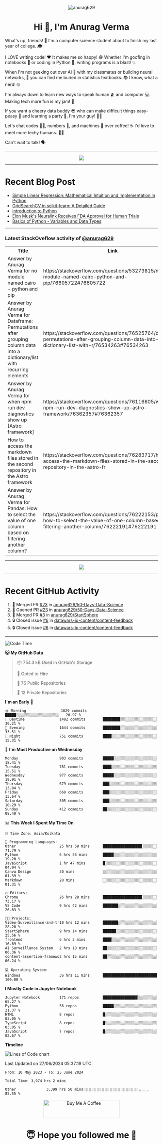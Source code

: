 

<p align="center"> <img src="https://komarev.com/ghpvc/?username=anurag629&label=Profile%20views&color=0e75b6&style=flat" alt="anurag629" /> </p>

<h1 align="center">Hi 👋, I'm Anurag Verma</h1>

What's up, friends! 👋 I'm a computer science student about to finish my last year of college. 🎓

I LOVE writing code! ❤️ It makes me so happy! 😄 Whether I'm goofing in notebooks 📓 or coding in Python 🐍, writing programs is a blast! 💥

When I'm not geeking out over AI 🤖 with my classmates or building neural networks, 🧠 you can find me buried in statistics textbooks. 📚 I know, what a nerd! 🤓

I'm always down to learn new ways to speak human 🫂 and computer 💻. Making tech more fun is my jam! 🍇

If you want a cheery data buddy 😎 who can make difficult things easy-peasy 🥝 and learning a party 🎉, I'm your guy! 🙋‍♂️

Let's chat codes 👨‍💻, numbers 🧮, and machines 🤖 over coffee! ☕ I'd love to meet more techy humans. 💁‍♂️

Can't wait to talk! 🗣️

---

<p align="center">
  <img src="https://spotify-github-profile.vercel.app/api/view.svg?uid=mwvywke3fo2gajpenodnmobfh&cover_image=true&theme=default&show_offline=false&background_color=121212&interchange=false&bar_color=53b14f&bar_color_cover=true">
</p>

---

# Recent Blog Post

<!-- BLOG-POST-LIST:START -->
- [Simple Linear Regression: Mathematical Intuition and Implementation in Python](https://codercops.tech/blog/machine-learning-algorithms/simple-linear-regression-mathematical-intuation)
- [GridSearchCV in scikit-learn: A Detailed Guide](https://codercops.tech/blog/gridsearchcv-in-scikit-learn-a-detailed-guide)
- [Introduction to Python](https://codercops.tech/blog/python-tutorial/introduction-to-python)
- [Elon Musk&#39;s Neuralink Receives FDA Approval for Human Trials](https://codercops.tech/blog/elon-musks-neuralink-receives-fda-approval-for-human-trials)
- [Basics of Python - Variables and Data Types](https://codercops.tech/blog/python-basics-of-python-variables-and-data-types)
<!-- BLOG-POST-LIST:END -->

---

### Latest StackOveflow activity of [@anurag629](https://github.com/anurag629)
<table>
  <tr><th>Title</th><th>Link</th></tr>
  <!-- STACKOVERFLOW:START --><tr><td>Answer by Anurag Verma for no module named cairo - python and pip</td><td>https://stackoverflow.com/questions/53273815/no-module-named-cairo-python-and-pip/76605722#76605722</td></tr><tr><td>Answer by Anurag Verma for Dataframe: Permutations after grouping column data into a dictionary/list with recurring elements</td><td>https://stackoverflow.com/questions/76525764/dataframe-permutations-after-grouping-column-data-into-a-dictionary-list-with-r/76534263#76534263</td></tr><tr><td>Answer by Anurag Verma for when npm run dev diagnostics show up [Astro framework]</td><td>https://stackoverflow.com/questions/76116605/when-npm-run-dev-diagnostics-show-up-astro-framework/76362357#76362357</td></tr><tr><td>How to access the markdown files stored in the second repository in the Astro framework</td><td>https://stackoverflow.com/questions/76283717/how-to-access-the-markdown-files-stored-in-the-second-repository-in-the-astro-fr</td></tr><tr><td>Answer by Anurag Verma for Pandas: How to select the value of one column based on filtering another column?</td><td>https://stackoverflow.com/questions/76222153/pandas-how-to-select-the-value-of-one-column-based-on-filtering-another-column/76222191#76222191</td></tr><!-- STACKOVERFLOW:END -->
</table>

---

<p align="center">
  <img alig src="https://github-profile-trophy.vercel.app/?username=anurag629&theme=onedark&column=-1" />
</p>

---

# Recent GitHub Activity
<!--START_SECTION:activity-->
1. 🎉 Merged PR [#23](https://github.com/anurag629/50-Days-Data-Science/pull/23) in [anurag629/50-Days-Data-Science](https://github.com/anurag629/50-Days-Data-Science)
2. 💪 Opened PR [#23](https://github.com/anurag629/50-Days-Data-Science/pull/23) in [anurag629/50-Days-Data-Science](https://github.com/anurag629/50-Days-Data-Science)
3. 🎉 Merged PR [#3](https://github.com/anurag629/StartSphere/pull/3) in [anurag629/StartSphere](https://github.com/anurag629/StartSphere)
4. 🔒 Closed issue [#6](https://github.com/datawars-io-content/content-feedback/issues/6) in [datawars-io-content/content-feedback](https://github.com/datawars-io-content/content-feedback)
5. 🔒 Closed issue [#6](https://github.com/datawars-io-content/content-feedback/issues/6) in [datawars-io-content/content-feedback](https://github.com/datawars-io-content/content-feedback)
<!--END_SECTION:activity-->

---

<!--START_SECTION:waka-->
![Code Time](http://img.shields.io/badge/Code%20Time-3%2C978%20hrs%2015%20mins-blue)

**🐱 My GitHub Data** 

> 📦 754.3 kB Used in GitHub's Storage 
 > 
> 💼 Opted to Hire
 > 
> 📜 76 Public Repositories 
 > 
> 🔑 12 Private Repositories 
 > 
**I'm an Early 🐤** 

```text
🌞 Morning                1029 commits        █████░░░░░░░░░░░░░░░░░░░░   20.97 % 
🌆 Daytime                1482 commits        ████████░░░░░░░░░░░░░░░░░   30.21 % 
🌃 Evening                1644 commits        ████████░░░░░░░░░░░░░░░░░   33.51 % 
🌙 Night                  751 commits         ████░░░░░░░░░░░░░░░░░░░░░   15.31 % 
```
📅 **I'm Most Productive on Wednesday** 

```text
Monday                   903 commits         █████░░░░░░░░░░░░░░░░░░░░   18.41 % 
Tuesday                  761 commits         ████░░░░░░░░░░░░░░░░░░░░░   15.51 % 
Wednesday                977 commits         █████░░░░░░░░░░░░░░░░░░░░   19.91 % 
Thursday                 679 commits         ███░░░░░░░░░░░░░░░░░░░░░░   13.84 % 
Friday                   669 commits         ███░░░░░░░░░░░░░░░░░░░░░░   13.64 % 
Saturday                 505 commits         ███░░░░░░░░░░░░░░░░░░░░░░   10.29 % 
Sunday                   412 commits         ██░░░░░░░░░░░░░░░░░░░░░░░   08.40 % 
```


📊 **This Week I Spent My Time On** 

```text
🕑︎ Time Zone: Asia/Kolkata

💬 Programming Languages: 
Other                    25 hrs 58 mins      ██████████████████░░░░░░░   71.79 % 
Python                   6 hrs 56 mins       █████░░░░░░░░░░░░░░░░░░░░   19.20 % 
JavaScript               1 hr 47 mins        █░░░░░░░░░░░░░░░░░░░░░░░░   04.94 % 
Canva Design             30 mins             ░░░░░░░░░░░░░░░░░░░░░░░░░   01.39 % 
Markdown                 28 mins             ░░░░░░░░░░░░░░░░░░░░░░░░░   01.31 % 

🔥 Editors: 
Chrome                   26 hrs 28 mins      ██████████████████░░░░░░░   73.17 % 
VS Code                  9 hrs 42 mins       ███████░░░░░░░░░░░░░░░░░░   26.83 % 

🐱‍💻 Projects: 
Video-Surveillance-and-tr10 hrs 12 mins      ███████░░░░░░░░░░░░░░░░░░   28.20 % 
StartSphere              9 hrs 14 mins       ██████░░░░░░░░░░░░░░░░░░░   25.56 % 
frontend                 6 hrs 2 mins        ████░░░░░░░░░░░░░░░░░░░░░   16.69 % 
AI Surveillance System   2 hrs 18 mins       ██░░░░░░░░░░░░░░░░░░░░░░░   06.36 % 
content-assertion-framewo2 hrs 15 mins       ██░░░░░░░░░░░░░░░░░░░░░░░   06.24 % 

💻 Operating System: 
Windows                  36 hrs 11 mins      █████████████████████████   100.00 % 
```

**I Mostly Code in Jupyter Notebook** 

```text
Jupyter Notebook         171 repos           ████████████████░░░░░░░░░   65.27 % 
Python                   56 repos            █████░░░░░░░░░░░░░░░░░░░░   21.37 % 
HTML                     8 repos             █░░░░░░░░░░░░░░░░░░░░░░░░   03.05 % 
TypeScript               8 repos             █░░░░░░░░░░░░░░░░░░░░░░░░   03.05 % 
JavaScript               7 repos             █░░░░░░░░░░░░░░░░░░░░░░░░   02.67 % 
```



**Timeline**

![Lines of Code chart](https://raw.githubusercontent.com/anurag629/anurag629/main/assets/bar_graph.png)


 Last Updated on 27/06/2024 05:37:19 UTC
<!--END_SECTION:waka-->

<!--START_SECTION:waka-simple-->

```text
From: 10 May 2023 - To: 25 June 2024

Total Time: 3,974 hrs 2 mins

Other              3,399 hrs 50 mins⣿⣿⣿⣿⣿⣿⣿⣿⣿⣿⣿⣿⣿⣿⣿⣿⣿⣿⣿⣿⣿⣤⣀⣀⣀   85.55 %
```

<!--END_SECTION:waka-simple-->

<p align="center"> 
<a href="https://www.buymeacoffee.com/anurag629" target="_blank"><img src="https://cdn.buymeacoffee.com/buttons/default-orange.png" alt="Buy Me A Coffee" height="60" width="250"></a>
</p>


<h1 align="center"> 😇 Hope you followed me 🥰  </h1>
